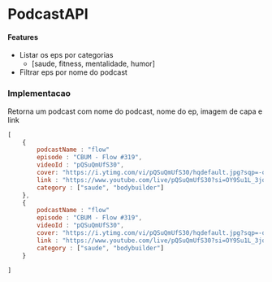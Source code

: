 # PodcastAPI

#### Features
 - Listar os eps por categorias
    - [saude, fitness, mentalidade, humor]
 - Filtrar eps por nome do podcast

### Implementacao
Retorna um podcast com nome do podcast, nome do ep, imagem de capa e link
```js
[
    {
        podcastName : "flow"
        episode : "CBUM - Flow #319",
        videoId : "pQSuQmUfS30",
        cover: "https://i.ytimg.com/vi/pQSuQmUfS30/hqdefault.jpg?sqp=-oaymwEcCPYBEIoBSFXyq4qpAw4IARUAAIhCGAFwAcABBg==&rs=AOn4CLC4StKVMSNz3eXH6WV2s3phlBT8kQ"
        link : "https://www.youtube.com/live/pQSuQmUfS30?si=OY9Su1L_3jqkbb9t"
        category : ["saude", "bodybuilder"]
    },
    {
        podcastName : "flow"
        episode : "CBUM - Flow #319",
        videoId : "pQSuQmUfS30",
        cover: "https://i.ytimg.com/vi/pQSuQmUfS30/hqdefault.jpg?sqp=-oaymwEcCPYBEIoBSFXyq4qpAw4IARUAAIhCGAFwAcABBg==&rs=AOn4CLC4StKVMSNz3eXH6WV2s3phlBT8kQ"
        link : "https://www.youtube.com/live/pQSuQmUfS30?si=OY9Su1L_3jqkbb9t"
        category : ["saude", "bodybuilder"]
    }

]
```

